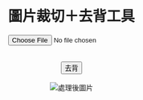 <!DOCTYPE html>
<html lang="en">
<head>
  <meta charset="UTF-8" />
  <meta name="viewport" content="width=device-width, initial-scale=1.0" />
  <title>圖片裁切＋去背工具</title>
  <style>
    body { font-family: sans-serif; text-align: center; padding: 2rem; }
    canvas, img { max-width: 300px; margin-top: 1rem; }
    input[type="file"] { margin-bottom: 1rem; }
  </style>
</head>
<body>
  <h1>圖片裁切＋去背工具</h1>
  <input type="file" id="upload" accept="image/*" />
  <br/>
  <canvas id="canvas"></canvas>
  <br/>
  <button id="removeBgBtn">去背</button>
  <br/>
  <img id="result" alt="處理後圖片" />

  <script>
    const upload = document.getElementById('upload');
    const canvas = document.getElementById('canvas');
    const ctx = canvas.getContext('2d');
    const resultImg = document.getElementById('result');
    const removeBgBtn = document.getElementById('removeBgBtn');

    let imageDataURL = '';

    upload.addEventListener('change', (e) => {
      const file = e.target.files[0];
      const reader = new FileReader();

      reader.onload = function (event) {
        const img = new Image();
        img.onload = function () {
          const size = Math.min(img.width, img.height);
          canvas.width = size;
          canvas.height = size;
          ctx.drawImage(img,
            (img.width - size) / 2,
            (img.height - size) / 2,
            size, size,
            0, 0,
            size, size);

          imageDataURL = canvas.toDataURL('image/png');
        };
        img.src = event.target.result;
      };

      if (file) reader.readAsDataURL(file);
    });

    removeBgBtn.addEventListener('click', async () => {
      if (!imageDataURL) return alert("請先上傳圖片！");

      const base64 = imageDataURL.split(",")[1];

      const response = await fetch("https://api.remove.bg/v1.0/removebg", {
        method: "POST",
        headers: {
          "X-Api-Key": "YOUR_API_KEY_HERE",
          "Content-Type": "application/json",
        },
        body: JSON.stringify({ image_file_b64: base64, size: "auto" })
      });

      if (!response.ok) {
        const error = await response.text();
        alert("去背失敗：" + error);
        return;
      }

      const blob = await response.blob();
      const url = URL.createObjectURL(blob);
      resultImg.src = url;
    });
  </script>
</body>
</html>
